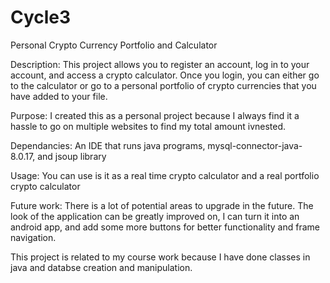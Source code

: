# Cycle3

Personal Crypto Currency Portfolio and Calculator

Description: This project allows you to register an account, log in to your account, and access a crypto calculator. Once you login, you
can either go to the calculator or go to a personal portfolio of crypto currencies that you have added to your file.

Purpose: I created this as a personal project because I always find it a hassle to go on multiple websites to find my total amount ivnested.

Dependancies: An IDE that runs java programs, mysql-connector-java-8.0.17, and jsoup library

Usage: You can use is it as a real time crypto calculator and a real portfolio crypto calculator

Future work: There is a lot of potential areas to upgrade in the future. The look of the application can be greatly improved on, I can
turn it into an android app, and add some more buttons for better functionality and frame navigation.

This project is related to my course work because I have done classes in java and databse creation and manipulation.
